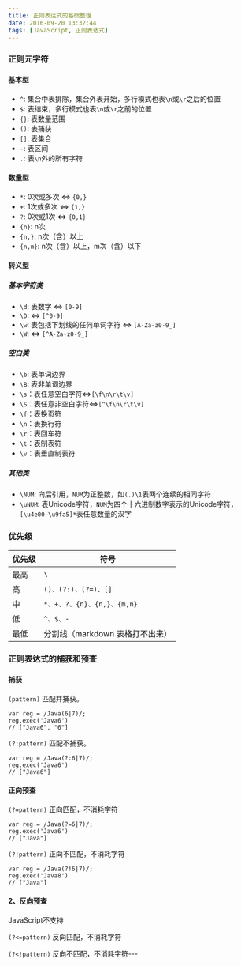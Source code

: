 ```yaml
---
title: 正则表达式的基础整理
date: 2016-09-20 13:32:44
tags: [JavaScript, 正则表达式]
---
```


### 正则元字符
#### 基本型

- `^`: 集合中表排除，集合外表开始，多行模式也表`\n`或`\r`之后的位置
- `$`: 表结束，多行模式也表`\n`或`\r`之前的位置
- `{}`: 表数量范围
- `()`: 表捕获
- `[]`: 表集合
- `-`: 表区间
- `.`: 表`\n`外的所有字符

#### 数量型

- `*`: 0次或多次 <=> `{0,}`
- `+`: 1次或多次 <=> `{1,}`
- `?`: 0次或1次 <=> `{0,1}`
- `{n}`: n次
- `{n,}`: n次（含）以上
- `{n,m}`: n次（含）以上，m次（含）以下

#### 转义型
##### 基本字符类
- `\d`: 表数字 <=> `[0-9]`
- `\D`: <=> `[^0-9]`
- `\w`: 表包括下划线的任何单词字符 <=> `[A-Za-z0-9_]`
- `\W`: <=> `[^A-Za-z0-9_]`

##### 空白类

- `\b`: 表单词边界
- `\B`: 表非单词边界
- `\s`：表任意空白字符<=>`[\f\n\r\t\v]`
- `\S`：表任意非空白字符<=>`[^\f\n\r\t\v]`
- `\f`：表换页符
- `\n`：表换行符
- `\r`：表回车符
- `\t`：表制表符
- `\v`：表垂直制表符

##### 其他类

- `\NUM`: 向后引用，`NUM`为正整数，如`(.)\1`表两个连续的相同字符
- `\uNUM`: 表Unicode字符，`NUM`为四个十六进制数字表示的Unicode字符，`[\u4e00-\u9fa5]*`表任意数量的汉字

### 优先级

优先级 | 符号
------|------
最高 | `\`
高 | `()、(?:)、(?=)、[]`
中 | `*、+、?、{n}、{n,}、{m,n}`
低 | `^、$、-`
最低 | 分割线（markdown 表格打不出来）


### 正则表达式的捕获和预查
#### 捕获
`(pattern)` 匹配并捕获。

```
var reg = /Java(6|7)/;
reg.exec('Java6')
// ["Java6", "6"]
```
`(?:pattern)` 匹配不捕获。

```
var reg = /Java(?:6|7)/;
reg.exec('Java6')
// ["Java6"]
```

#### 正向预查

`(?=pattern)` 正向匹配，不消耗字符

```
var reg = /Java(?=6|7)/;
reg.exec('Java6')
// ["Java"]

```

`(?!pattern)` 正向不匹配，不消耗字符

```
var reg = /Java(?!6|7)/;
reg.exec('Java8')
// ["Java"]

```

#### 2、反向预查
JavaScript不支持

`(?<=pattern)` 反向匹配，不消耗字符

`(?<!pattern)` 反向不匹配，不消耗字符---
